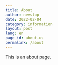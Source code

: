 ```yaml
---
title: About
author: nevstop
date: 2022-02-04
category: information
layout: post
lang: en
page_id: about-us
permalink: /about
---
```


This is an about page.
